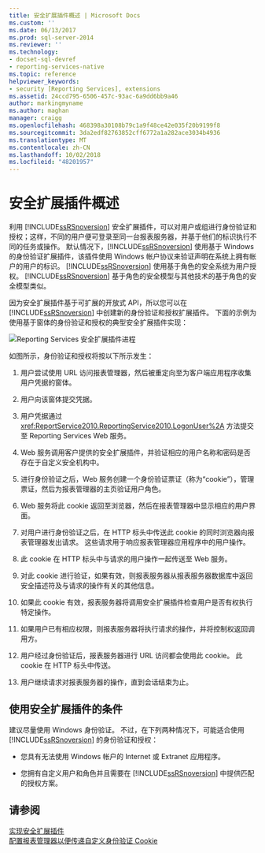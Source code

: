 ```yaml
---
title: 安全扩展插件概述 | Microsoft Docs
ms.custom: ''
ms.date: 06/13/2017
ms.prod: sql-server-2014
ms.reviewer: ''
ms.technology:
- docset-sql-devref
- reporting-services-native
ms.topic: reference
helpviewer_keywords:
- security [Reporting Services], extensions
ms.assetid: 24ccd795-6506-457c-93ac-6a9dd6bb9a46
author: markingmyname
ms.author: maghan
manager: craigg
ms.openlocfilehash: 468398a30108b79c1a9f48ce42e035f20b9199f8
ms.sourcegitcommit: 3da2edf82763852cff6772a1a282ace3034b4936
ms.translationtype: MT
ms.contentlocale: zh-CN
ms.lasthandoff: 10/02/2018
ms.locfileid: "48201957"
---
```

# <a name="security-extensions-overview"></a>安全扩展插件概述
  利用 [!INCLUDE[ssRSnoversion](../../../includes/ssrsnoversion-md.md)] 安全扩展插件，可以对用户或组进行身份验证和授权；这样，不同的用户便可登录至同一台报表服务器，并基于他们的标识执行不同的任务或操作。 默认情况下，[!INCLUDE[ssRSnoversion](../../../includes/ssrsnoversion-md.md)] 使用基于 Windows 的身份验证扩展插件，该插件使用 Windows 帐户协议来验证声明在系统上拥有帐户的用户的标识。 [!INCLUDE[ssRSnoversion](../../../includes/ssrsnoversion-md.md)] 使用基于角色的安全系统为用户授权。 [!INCLUDE[ssRSnoversion](../../../includes/ssrsnoversion-md.md)] 基于角色的安全模型与其他技术的基于角色的安全模型类似。  
  
 因为安全扩展插件基于可扩展的开放式 API，所以您可以在 [!INCLUDE[ssRSnoversion](../../../includes/ssrsnoversion-md.md)] 中创建新的身份验证和授权扩展插件。 下面的示例为使用基于窗体的身份验证和授权的典型安全扩展插件实现：  
  
 ![Reporting Services 安全扩展插件进程](../../media/rosettasecurityextensionflow.gif "Reporting Services security extension process")  
  
 如图所示，身份验证和授权将按以下所示发生：  
  
1.  用户尝试使用 URL 访问报表管理器，然后被重定向至为客户端应用程序收集用户凭据的窗体。  
  
2.  用户向该窗体提交凭据。  
  
3.  用户凭据通过 <xref:ReportService2010.ReportingService2010.LogonUser%2A> 方法提交至 Reporting Services Web 服务。  
  
4.  Web 服务调用客户提供的安全扩展插件，并验证相应的用户名称和密码是否存在于自定义安全机构中。  
  
5.  进行身份验证之后，Web 服务创建一个身份验证票证（称为“cookie”），管理票证，然后为报表管理器的主页验证用户角色。  
  
6.  Web 服务将此 cookie 返回至浏览器，然后在报表管理器中显示相应的用户界面。  
  
7.  对用户进行身份验证之后，在 HTTP 标头中传送此 cookie 的同时浏览器向报表管理器发出请求。 这些请求用于响应报表管理器应用程序中的用户操作。  
  
8.  此 cookie 在 HTTP 标头中与请求的用户操作一起传送至 Web 服务。  
  
9. 对此 cookie 进行验证，如果有效，则报表服务器从报表服务器数据库中返回安全描述符及与请求的操作有关的其他信息。  
  
10. 如果此 cookie 有效，报表服务器将调用安全扩展插件检查用户是否有权执行特定操作。  
  
11. 如果用户已有相应权限，则报表服务器将执行请求的操作，并将控制权返回调用方。  
  
12. 用户经过身份验证后，报表服务器进行 URL 访问都会使用此 cookie。 此 cookie 在 HTTP 标头中传送。  
  
13. 用户继续请求对报表服务器的操作，直到会话结束为止。  
  
## <a name="when-to-implement-a-security-extension"></a>使用安全扩展插件的条件  
 建议尽量使用 Windows 身份验证。 不过，在下列两种情况下，可能适合使用 [!INCLUDE[ssRSnoversion](../../../includes/ssrsnoversion-md.md)] 的身份验证和授权：  
  
-   您具有无法使用 Windows 帐户的 Internet 或 Extranet 应用程序。  
  
-   您拥有自定义用户和角色并且需要在 [!INCLUDE[ssRSnoversion](../../../includes/ssrsnoversion-md.md)] 中提供匹配的授权方案。  
  
## <a name="see-also"></a>请参阅  
 [实现安全扩展插件](../security-extension/implementing-a-security-extension.md)   
 [配置报表管理器以便传递自定义身份验证 Cookie](../../security/configure-the-web-portal-to-pass-custom-authentication-cookies.md)  
  
  
